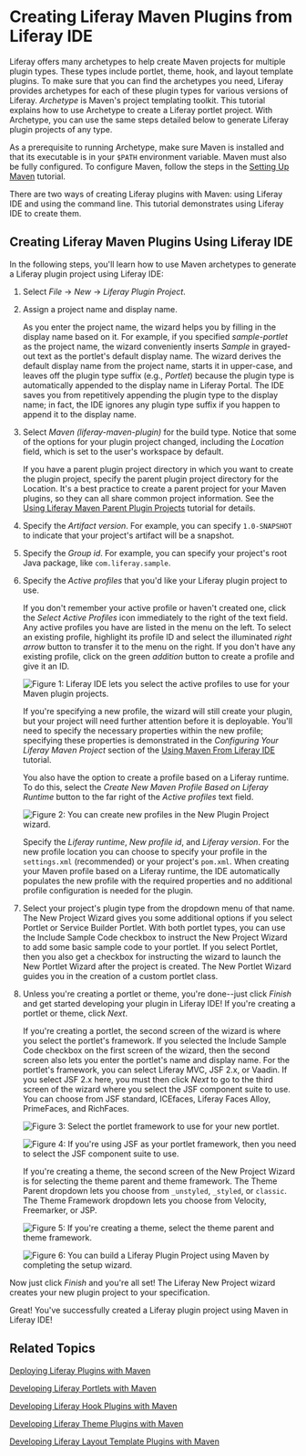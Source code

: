 # Creating Liferay Maven Plugins from Liferay IDE [](id=creating-liferay-maven-plugins-from-liferay-ide)

Liferay offers many archetypes to help create Maven projects for multiple plugin
types. These types include portlet, theme, hook, and layout template plugins. To 
make sure that you can find the archetypes you need, Liferay provides archetypes 
for each of these plugin types for various versions of Liferay. *Archetype* is 
Maven's project templating toolkit. This tutorial explains how to use Archetype 
to create a Liferay portlet project. With Archetype, you can use the same steps 
detailed below to generate Liferay plugin projects of any type. 

As a prerequisite to running Archetype, make sure Maven is installed and that
its executable is in your `$PATH` environment variable. Maven must also be fully
configured. To configure Maven, follow the steps in the
[Setting Up Maven](https://www-ldn.liferay.com/develop/tutorials/-/knowledge_base/setting-up-maven)
tutorial.

There are two ways of creating Liferay plugins with Maven: using Liferay
IDE and using the command line. This tutorial demonstrates using Liferay IDE to
create them. 

## Creating Liferay Maven Plugins Using Liferay IDE

In the following steps, you'll learn how to use Maven archetypes to generate a
Liferay plugin project using Liferay IDE:

1.  Select *File* &rarr; *New* &rarr; *Liferay Plugin Project*.

2.  Assign a project name and display name.

    As you enter the project name, the wizard helps you by filling in the
    display name based on it. For example, if you specified *sample-portlet* as
    the project name, the wizard conveniently inserts *Sample* in grayed-out
    text as the portlet's default display name. The wizard derives the default
    display name from the project name, starts it in upper-case, and leaves off
    the plugin type suffix (e.g., *Portlet*) because the plugin type is
    automatically appended to the display name in Liferay Portal. The IDE saves
    you from repetitively appending the plugin type to the display name; in 
    fact, the IDE ignores any plugin type suffix if you happen to append it to
    the display name. 

3.  Select *Maven (liferay-maven-plugin)* for the build type. Notice that some
    of the options for your plugin project changed, including the *Location* 
    field, which is set to the user's workspace by default.

    If you have a parent plugin project directory in which you want to create
    the plugin project, specify the parent plugin project directory for the
    Location. It's a best practice to create a parent project for your Maven
    plugins, so they can all share common project information. See the
    [Using Liferay Maven Parent Plugin Projects](https://www-ldn.liferay.com/develop/tutorials/-/knowledge_base/using-liferay-maven-parent-plugin-projects)
    tutorial for details. 

4.  Specify the *Artifact version*. For example, you can specify `1.0-SNAPSHOT`
    to indicate that your project's artifact will be a snapshot. 

5.  Specify the *Group id*. For example, you can specify your project's root
    Java package, like `com.liferay.sample`. 

6.  Specify the *Active profiles* that you'd like your Liferay plugin project to
    use. 

    If you don't remember your active profile or haven't created one, click
    the *Select Active Profiles* icon immediately to the right of the text
    field. Any active profiles you have are listed in the menu on the left. To
    select an existing profile, highlight its profile ID and select the
    illuminated *right arrow* button to transfer it to the menu on the right. If
    you don't have any existing profile, click on the green *addition* button to
    create a profile and give it an ID. 
    
    ![Figure 1: Liferay IDE lets you select the active profiles to use for your Maven plugin projects.](../../images/maven-ide-select-active-profiles.png)

    If you're specifying a new profile, the wizard will still create your
    plugin, but your project will need further attention before it is
    deployable. You'll need to specify the necessary properties within the new
    profile; specifying these properties is demonstrated in the *Configuring
    Your Liferay Maven Project* section of the 
    [Using Maven From Liferay IDE](https://www-ldn.liferay.com/develop/tutorials/-/knowledge_base/using-maven-from-liferay-ide)
    tutorial. 

    You also have the option to create a profile based on a Liferay runtime. To
    do this, select the *Create New Maven Profile Based on Liferay Runtime*
    button to the far right of the *Active profiles* text field.
    
    ![Figure 2: You can create new profiles in the New Plugin Project wizard.](../../images/maven-ide-new-profile.png)
    
    Specify the *Liferay runtime*, *New profile id*, and *Liferay version*. For 
    the new profile location you can choose to specify your profile in the
    `settings.xml` (recommended) or your project's `pom.xml`. When creating your
    Maven profile based on a Liferay runtime, the IDE automatically populates
    the new profile with the required properties and no additional profile 
    configuration is needed for the plugin. 

7.  Select your project's plugin type from the dropdown menu of that name. The 
    New Project Wizard gives you some additional options if you select Portlet 
    or Service Builder Portlet. With both portlet types, you can use the Include 
    Sample Code checkbox to instruct the New Project Wizard to add some basic 
    sample code to your portlet. If you select Portlet, then you also get a 
    checkbox for instructing the wizard to launch the New Portlet Wizard after 
    the project is created. The New Portlet Wizard guides you in the creation of 
    a custom portlet class.

8.  Unless you're creating a portlet or theme, you're done--just click *Finish* 
    and get started developing your plugin in Liferay IDE! If you're creating a 
    portlet or theme, click *Next*. 
    
    If you're creating a portlet, the second screen of the wizard is where you 
    select the portlet's framework. If you selected the Include Sample Code 
    checkbox on the first screen of the wizard, then the second screen also lets 
    you enter the portlet's name and display name. For the portlet's framework, 
    you can select Liferay MVC, JSF 2.x, or Vaadin. If you select JSF 2.x here, 
    you must then click *Next* to go to the third screen of the wizard where you 
    select the JSF component suite to use. You can choose from JSF standard, 
    ICEfaces, Liferay Faces Alloy, PrimeFaces, and RichFaces. 
    
    ![Figure 3: Select the portlet framework to use for your new portlet.](../../images/maven-ide-portlet-framework.png)
    
    ![Figure 4: If you're using JSF as your portlet framework, then you need to select the JSF component suite to use.](../../images/maven-ide-jsf-suite.png)
    
    If you're creating a theme, the second screen of the New Project Wizard is 
    for selecting the theme parent and theme framework. The Theme Parent 
    dropdown lets you choose from `_unstyled`, `_styled`, or `classic`. The 
    Theme Framework dropdown lets you choose from Velocity, Freemarker, or JSP. 
    
    ![Figure 5: If you're creating a theme, select the theme parent and theme framework.](../../images/maven-ide-theme.png)

    ![Figure 6: You can build a Liferay Plugin Project using Maven by completing the setup wizard.](../../images/create-wizard-maven-ide.png) 

Now just click *Finish* and you're all set! The Liferay New Project wizard 
creates your new plugin project to your specification. 

Great! You've successfully created a Liferay plugin project using Maven in 
Liferay IDE! 

## Related Topics 

[Deploying Liferay Plugins with Maven](/develop/tutorials/-/knowledge_base/deploying-liferay-plugins-with-maven)

[Developing Liferay Portlets with Maven](/develop/tutorials/-/knowledge_base/creating-liferay-portlets-with-maven)

[Developing Liferay Hook Plugins with Maven](/develop/tutorials/-/knowledge_base/developing-liferay-hook-plugins-with-maven)

[Developing Liferay Theme Plugins with Maven](/develop/tutorials/-/knowledge_base/developing-liferay-theme-plugins-with-maven)

[Developing Liferay Layout Template Plugins with Maven](/develop/tutorials/-/knowledge_base/developing-liferay-layout-template-plugins-with-mav)

